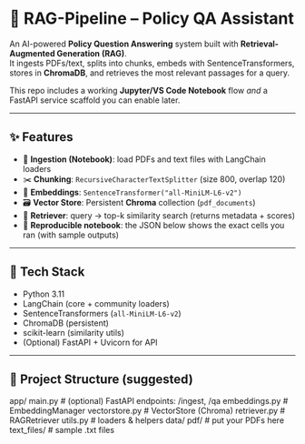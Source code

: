 # 📘 RAG-Pipeline – Policy QA Assistant

An AI-powered **Policy Question Answering** system built with **Retrieval-Augmented Generation (RAG)**.  
It ingests PDFs/text, splits into chunks, embeds with SentenceTransformers, stores in **ChromaDB**, and retrieves the most relevant passages for a query.

This repo includes a working **Jupyter/VS Code Notebook** flow _and_ a FastAPI service scaffold you can enable later.

---

## ✨ Features

- 📄 **Ingestion (Notebook)**: load PDFs and text files with LangChain loaders  
- ✂️ **Chunking**: `RecursiveCharacterTextSplitter` (size 800, overlap 120)  
- 🔢 **Embeddings**: `SentenceTransformer("all-MiniLM-L6-v2")`  
- 🗃️ **Vector Store**: Persistent **Chroma** collection (`pdf_documents`)  
- 🔎 **Retriever**: query → top-k similarity search (returns metadata + scores)  
- 🧪 **Reproducible notebook**: the JSON below shows the exact cells you ran (with sample outputs)

---

## 🧱 Tech Stack

- Python 3.11  
- LangChain (core + community loaders)  
- SentenceTransformers (`all-MiniLM-L6-v2`)  
- ChromaDB (persistent)  
- scikit-learn (similarity utils)  
- (Optional) FastAPI + Uvicorn for API

---

## 📂 Project Structure (suggested)

app/
main.py # (optional) FastAPI endpoints: /ingest, /qa
embeddings.py # EmbeddingManager
vectorstore.py # VectorStore (Chroma)
retriever.py # RAGRetriever
utils.py # loaders & helpers
data/
pdf/ # put your PDFs here
text_files/ # sample .txt files
